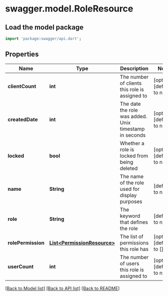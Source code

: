 # swagger.model.RoleResource

## Load the model package
```dart
import 'package:swagger/api.dart';
```

## Properties
Name | Type | Description | Notes
------------ | ------------- | ------------- | -------------
**clientCount** | **int** | The number of clients this role is assigned to | [optional] [default to null]
**createdDate** | **int** | The date the role was added. Unix timestamp in seconds | [optional] [default to null]
**locked** | **bool** | Whether a role is locked from being deleted | [optional] [default to null]
**name** | **String** | The name of the role used for display purposes | [default to null]
**role** | **String** | The keyword that defines the role | [default to null]
**rolePermission** | [**List&lt;PermissionResource&gt;**](PermissionResource.md) | The list of permissions this role has | [optional] [default to []]
**userCount** | **int** | The number of users this role is assigned to | [optional] [default to null]

[[Back to Model list]](../README.md#documentation-for-models) [[Back to API list]](../README.md#documentation-for-api-endpoints) [[Back to README]](../README.md)


